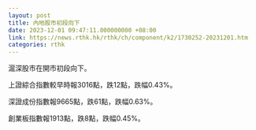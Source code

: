 ```yaml
---
layout: post
title: 內地股市初段向下
date: 2023-12-01 09:47:11.000000000 +08:00
link: https://news.rthk.hk/rthk/ch/component/k2/1730252-20231201.htm
categories: rthk
---
```


滬深股市在開市初段向下。

上證綜合指數較早時報3016點，跌12點，跌幅0.43%。

深證成份指數報9665點，跌61點，跌幅0.63%。

創業板指數報1913點，跌8點，跌幅0.45%。

